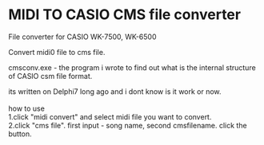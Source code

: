 # MIDI TO CASIO CMS file converter
File converter for CASIO WK-7500, WK-6500

Convert midi0 file to cms file.



cmsconv.exe - the program i wrote to find out what is the internal structure of CASIO csm file format.<br>

its written on Delphi7 long ago and i dont know is it work or now.<br>
<br>
how to use <br>
1.click "midi convert" and select midi file you want to convert.<br>
2.click "cms file". first input - song name, second cmsfilename. click the button.<br>
